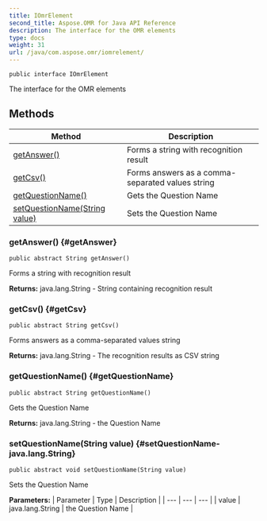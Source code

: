 ```yaml
---
title: IOmrElement
second_title: Aspose.OMR for Java API Reference
description: The interface for the OMR elements
type: docs
weight: 31
url: /java/com.aspose.omr/iomrelement/
---
```

```
public interface IOmrElement
```

The interface for the OMR elements
## Methods

| Method | Description |
| --- | --- |
| [getAnswer()](#getAnswer) | Forms a string with recognition result |
| [getCsv()](#getCsv) | Forms answers as a comma-separated values string |
| [getQuestionName()](#getQuestionName) | Gets the Question Name |
| [setQuestionName(String value)](#setQuestionName-java.lang.String) | Sets the Question Name |
### getAnswer() {#getAnswer}
```
public abstract String getAnswer()
```


Forms a string with recognition result

**Returns:**
java.lang.String - String containing recognition result
### getCsv() {#getCsv}
```
public abstract String getCsv()
```


Forms answers as a comma-separated values string

**Returns:**
java.lang.String - The recognition results as CSV string
### getQuestionName() {#getQuestionName}
```
public abstract String getQuestionName()
```


Gets the Question Name

**Returns:**
java.lang.String - the Question Name
### setQuestionName(String value) {#setQuestionName-java.lang.String}
```
public abstract void setQuestionName(String value)
```


Sets the Question Name

**Parameters:**
| Parameter | Type | Description |
| --- | --- | --- |
| value | java.lang.String | the Question Name |

